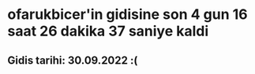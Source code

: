 # ofarukbicer'in gidisine son 4 gun 16 saat 26 dakika 37 saniye kaldi

## Gidis tarihi: 30.09.2022 :(